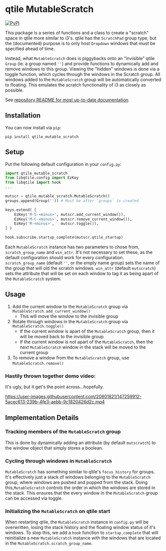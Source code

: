 # qtile MutableScratch

[![PyPI](https://img.shields.io/pypi/v/qtile-mutable_scratch)](https://pypi.org/project/qtile-mutable-scratch/)

This package is a series of functions and a class to create a "scratch" space
in qtile more similar to i3's. qtile has the `ScratchPad` group type, but the
(documented) purpose is to only host `Dropdown` windows that must be specified
ahead of time.

Instead, what `MutableScratch` does is piggybacks onto an "invisible" qtile
`Group` (ie. a group named `''`) and provide functions to dynamically add and
remove windows to this group. Viewing the "hidden" windows is done via a toggle
function, which cycles through the windows in the Scratch group. All windows
added to the `MutableScratch` group will be automatically converted to
floating. This emulates the scratch functionality of i3 as closely as possible.

See [repository README for most up-to-date documentation](https://github.com/jrwrigh/qtile-mutable-scratch).

## Installation

You can now install via `pip`:
```
pip install qtile_mutable_scratch
```

## Setup

Put the following default configuration in your `config.py`:
```python
import qtile_mutable_scratch
from libqtile.config import EzKey
from libqtile import hook
...

mutscr = qtile_mutable_scratch.MutableScratch()
groups.append(Group('')) # Must be after `groups` is created

keys.extend( [
    EzKey('M-S-<minus>', mutscr.add_current_window()),
    EzKey('M-C-<minus>', mutscr.remove_current_window()),
    EzKey('M-<minus>',   mutscr.toggle()),
] )

hook.subscribe.startup_complete(mutscr.qtile_startup)
```

Each `MutableScratch` instance has two parameters to chose from, `scratch_group_name` and
`win_attr`.
It's not necessary to set these, as the default configuration
should work for every configuration.
`scratch_group_name` (default `''`, or the empty name group) sets the name of the group that will old the scratch windows.
`win_attr` (default `mutscratch`) sets the attribute that will be set on each window to tag it as being apart of the `MutableScratch` system.

## Usage

1. Add the current window to the `MutableScratch` group via `MutableScratch.add_current_window()`
    - This will move the window to the invisible group
2. Rotate through windows in the `MutableScratch` group via `MutableScratch.toggle()`
    - If the current window is apart of the `MutableScratch` group, then it will be moved back to the invisible group
    - If the current window is not apart of the `MutableScratch`, then the next `MutableScratch` window in the stack will be moved to the current group
3. To remove a window from the `MutableScratch` group, use `MutableScratch.remove()`

### Hastily thrown together demo video:
It's ugly, but it get's the point across...hopefully.

https://user-images.githubusercontent.com/20801821/147259912-5acec613-239b-4fe3-aebb-9c1820426d2c.mp4


## Implementation Details

### Tracking members of the `MutableScratch` group

This is done by dynamically adding an attribute (by default `mutscratch`) to
the window object that simply stores a boolean.

### Cycling through windows in `MutableScratch`

`MutableScratch` has something similar to qtile's `focus_history` for groups.
It's effectively just a stack of windows belonging to the `MutableScratch` group, where windows are pushed and popped from the stack.
Doing this,`MutableScratch` controls the order in which the windows are stored in the stack.
This ensures that the every window in the `MutableScratch` group can be accessed via toggle.

### Initializing the `MutableScratch` on qtile start

When restarting qtile, the `MutableScratch` instance in `config.py` will be overwritten, losing the stack history and the floating window status of it's windows.
To stop this, we add a `hook` function to `startup_complete` that will reinitialize a new `MutableScratch` instance with the windows that are located in the `MutableScratch.scratch_group_name`.

